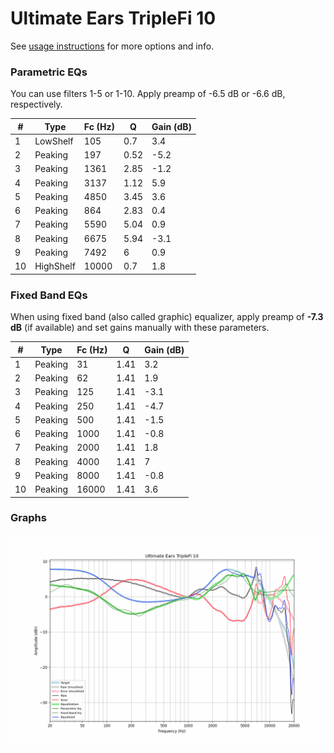 # Ultimate Ears TripleFi 10
See [usage instructions](https://github.com/jaakkopasanen/AutoEq#usage) for more options and info.

### Parametric EQs
You can use filters 1-5 or 1-10. Apply preamp of -6.5 dB or -6.6 dB, respectively.

|   # | Type      |   Fc (Hz) |    Q |   Gain (dB) |
|-----|-----------|-----------|------|-------------|
|   1 | LowShelf  |       105 | 0.7  |         3.4 |
|   2 | Peaking   |       197 | 0.52 |        -5.2 |
|   3 | Peaking   |      1361 | 2.85 |        -1.2 |
|   4 | Peaking   |      3137 | 1.12 |         5.9 |
|   5 | Peaking   |      4850 | 3.45 |         3.6 |
|   6 | Peaking   |       864 | 2.83 |         0.4 |
|   7 | Peaking   |      5590 | 5.04 |         0.9 |
|   8 | Peaking   |      6675 | 5.94 |        -3.1 |
|   9 | Peaking   |      7492 | 6    |         0.9 |
|  10 | HighShelf |     10000 | 0.7  |         1.8 |

### Fixed Band EQs
When using fixed band (also called graphic) equalizer, apply preamp of **-7.3 dB** (if available) and set gains manually with these parameters.

|   # | Type    |   Fc (Hz) |    Q |   Gain (dB) |
|-----|---------|-----------|------|-------------|
|   1 | Peaking |        31 | 1.41 |         3.2 |
|   2 | Peaking |        62 | 1.41 |         1.9 |
|   3 | Peaking |       125 | 1.41 |        -3.1 |
|   4 | Peaking |       250 | 1.41 |        -4.7 |
|   5 | Peaking |       500 | 1.41 |        -1.5 |
|   6 | Peaking |      1000 | 1.41 |        -0.8 |
|   7 | Peaking |      2000 | 1.41 |         1.8 |
|   8 | Peaking |      4000 | 1.41 |         7   |
|   9 | Peaking |      8000 | 1.41 |        -0.8 |
|  10 | Peaking |     16000 | 1.41 |         3.6 |

### Graphs
![](./Ultimate%20Ears%20TripleFi%2010.png)
